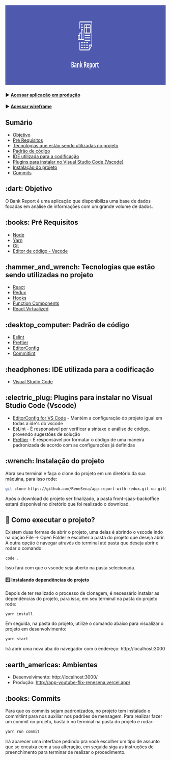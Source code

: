 <div align="center">
	<img src="banner.svg" height="250px" />
</div>

#### ▶️ [Acessar aplicação em produção](http://app-youtube-flix-renesena.vercel.app/)
#### ▶️ [Acessar wireframe](https://www.figma.com/file/UgZdjzAtOuurOoOn4AwAe8/Sinqia-Test?node-id=0%3A1)

## Sumário

-   [Objetivo](#objetivo)
-   [Pré Requisitos](#pre-requisitos)
-   [Tecnologias que estão sendo utilizadas no projeto](#tecnologias)
-   [Padrão de código](#padrao-de-codigo)
-   [IDE utilizada para a codificação](#ide)
-   [Plugins para instalar no Visual Studio Code (Vscode)](#plugins)
-   [Instalação do projeto](#instalacao)
-   [Commits](#commits)

<h2 id="objetivo">:dart: Objetivo</h2>

O Bank Report é uma aplicação que disponibiliza uma base de dados focadas em análise de informações com um grande volume de dados.

<h2 id="pre-requisitos">:books: Pré Requisitos</h2>

-   [Node](https://nodejs.org/en/)
-   [Yarn](https://yarnpkg.com/)
-   [Git](https://git-scm.com/)
-   [Editor de código - Vscode](https://code.visualstudio.com/)

<h2 id="tecnologias">:hammer_and_wrench: Tecnologias que estão sendo utilizadas no projeto</h2>

-   [React](https://pt-br.reactjs.org/)
-   [Redux](https://redux.js.org/)
-   [Hooks](https://pt-br.reactjs.org/docs/hooks-intro.html)
-   [Function Components](https://pt-br.reactjs.org/docs/components-and-props.html)
-   [React Virtualized](https://bvaughn.github.io/react-virtualized/#/components/List)

<h2 id="padrao-de-codigo">:desktop_computer: Padrão de código</h2>

-   [Eslint](https://eslint.org/docs/user-guide/formatters/)
-   [Prettier](https://prettier.io/)
-   [EditorConfig](https://editorconfig.org/)
-   [Commitlint](https://commitlint.js.org/#/)

<h2 id="ide">:headphones: IDE utilizada para a codificação</h2>

-   [Visual Studio Code](https://code.visualstudio.com/)

<h2 id="plugins">:electric_plug: Plugins para instalar no Visual Studio Code (Vscode)</h2>

-   [EditorConfig for VS Code](https://marketplace.visualstudio.com/items?itemName=EditorConfig.EditorConfig) - Mantém a configuração do projeto igual em todas a ide's do vscode
-   [EsLint](https://marketplace.visualstudio.com/items?itemName=dbaeumer.vscode-eslint) - É responsável por verificar a sintaxe e análise de código, provendo sugestões de solução
-   [Prettier](https://marketplace.visualstudio.com/items?itemName=esbenp.prettier-vscode) - É responsável por formatar o código de uma maneira padronizada de acordo com as configurações já definidas

<h2 id="instalacao">:wrench: Instalação do projeto</h2>

Abra seu terminal e faça o clone do projeto em um diretório da sua máquina, para isso rode:

```bash
git clone https://github.com/ReneSena/app-report-with-redux.git ou git@github.com:ReneSena/app-report-with-redux.git
```

Após o download do projeto ser finalizado, a pasta front-saas-backoffice estará disponível no diretório que foi realizado o download.

## :rocket: Como executar o projeto?

Existem duas formas de abrir o projeto, uma delas é abrindo o vscode indo na opção File -> Open Folder e escolher a pasta do projeto que deseja abrir. A outra opção é navegar através do terminal até pasta que deseja abrir e rodar o comando:

```
code .
```

Isso fará com que o vscode seja aberto na pasta selecionada.

#### :one: Instalando dependências do projeto

Depois de ter realizado o processo de clonagem, é necessário instalar as dependências do projeto, para isso, em seu terminal na pasta do projeto rode:

```bash
yarn install
```

Em seguida, na pasta do projeto, utilize o comando abaixo para visualizar o projeto em desenvolvimento:

```bash
yarn start
```

Irá abrir uma nova aba do navegador com o endereço: http://localhost:3000

<h2 id="ambientes">:earth_americas: Ambientes</h2>

-   Desenvolvimento: http://localhost:3000/
-   Produção: http://app-youtube-flix-renesena.vercel.app/

<h2 id="commits">:books: Commits</h2>

Para que os commits sejam padronizados, no projeto tem instalado o commitlint para nos auxiliar nos padrões de mensagem. Para realizar fazer um commit no projeto, basta ir no terminal na pasta do projeto e rodar:

```bash
yarn run commit
```

Irá aparecer uma interface pedindo pra você escolher um tipo de assunto que se encaixa com a sua alteração, em seguida siga as instruções de preenchimento para terminar de realizar o procedimento.
